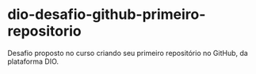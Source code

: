 # dio-desafio-github-primeiro-repositorio
Desafio proposto no curso criando seu primeiro repositório no GitHub, da plataforma DIO.
